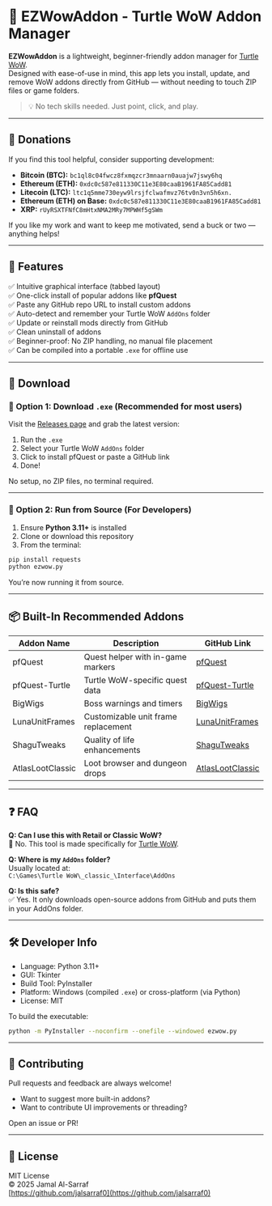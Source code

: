 # 🐢 EZWowAddon - Turtle WoW Addon Manager

**EZWowAddon** is a lightweight, beginner-friendly addon manager for [Turtle WoW](https://turtle-wow.org/).  
Designed with ease-of-use in mind, this app lets you install, update, and remove WoW addons directly from GitHub — without needing to touch ZIP files or game folders.

> 💡 No tech skills needed. Just point, click, and play.

---

## 💸 Donations

If you find this tool helpful, consider supporting development:

- **Bitcoin (BTC):** `bc1ql8c04fwcz8fxmqzcr3mnaarn0auajw7jswy6hq`
- **Ethereum (ETH):** `0xdc0c587e811330C11e3E80caaB1961FA85Cadd81`
- **Litecoin (LTC):** `ltc1q5mme730eyw9lrsjfclwafmvz76tv0n3vn5h6xn.`
- **Ethereum (ETH) on Base:** `0xdc0c587e811330C11e3E80caaB1961FA85Cadd81`
- **XRP:** `rUyRSXTFNfC8mHtxNMA2MRy7MPWHf5gSWm`

If you like my work and want to keep me motivated, send a buck or two — anything helps!

---

## 🎯 Features

✅ Intuitive graphical interface (tabbed layout)  
✅ One-click install of popular addons like **pfQuest**  
✅ Paste any GitHub repo URL to install custom addons  
✅ Auto-detect and remember your Turtle WoW `AddOns` folder  
✅ Update or reinstall mods directly from GitHub  
✅ Clean uninstall of addons  
✅ Beginner-proof: No ZIP handling, no manual file placement  
✅ Can be compiled into a portable `.exe` for offline use  

---

## 🧩 Download

### 🔻 Option 1: Download `.exe` (Recommended for most users)

Visit the [Releases page](https://github.com/jalsarraf0/ezwowaddon/releases) and grab the latest version:

1. Run the `.exe`
2. Select your Turtle WoW `AddOns` folder
3. Click to install pfQuest or paste a GitHub link
4. Done!

No setup, no ZIP files, no terminal required.

---

### 🧠 Option 2: Run from Source (For Developers)

1. Ensure **Python 3.11+** is installed
2. Clone or download this repository
3. From the terminal:

```bash
pip install requests
python ezwow.py
```

You’re now running it from source.

---

## 📦 Built-In Recommended Addons

| Addon Name        | Description                             | GitHub Link                                        |
|------------------|-----------------------------------------|---------------------------------------------------|
| pfQuest           | Quest helper with in-game markers       | [pfQuest](https://github.com/shagu/pfQuest)       |
| pfQuest-Turtle    | Turtle WoW-specific quest data          | [pfQuest-Turtle](https://github.com/shagu/pfQuest-turtle) |
| BigWigs           | Boss warnings and timers                | [BigWigs](https://github.com/CosminPOP/BigWigs)   |
| LunaUnitFrames    | Customizable unit frame replacement     | [LunaUnitFrames](https://github.com/Aviana/LunaUnitFrames) |
| ShaguTweaks       | Quality of life enhancements            | [ShaguTweaks](https://github.com/shagu/ShaguTweaks) |
| AtlasLootClassic  | Loot browser and dungeon drops          | [AtlasLootClassic](https://github.com/AtlasLoot/AtlasLootClassic) |

---

## ❓ FAQ

**Q: Can I use this with Retail or Classic WoW?**  
🛑 No. This tool is made specifically for [Turtle WoW](https://turtle-wow.org/).

**Q: Where is my `AddOns` folder?**  
Usually located at:  
`C:\Games\Turtle WoW\_classic_\Interface\AddOns`

**Q: Is this safe?**  
✅ Yes. It only downloads open-source addons from GitHub and puts them in your AddOns folder.

---

## 🛠 Developer Info

- Language: Python 3.11+
- GUI: Tkinter
- Build Tool: PyInstaller
- Platform: Windows (compiled `.exe`) or cross-platform (via Python)
- License: MIT

To build the executable:

```bash
python -m PyInstaller --noconfirm --onefile --windowed ezwow.py
```

---

## 🤝 Contributing

Pull requests and feedback are always welcome!

- Want to suggest more built-in addons?  
- Want to contribute UI improvements or threading?

Open an issue or PR!

---

## 📜 License

MIT License  
© 2025 Jamal Al-Sarraf  
[https://github.com/jalsarraf0](https://github.com/jalsarraf0)

